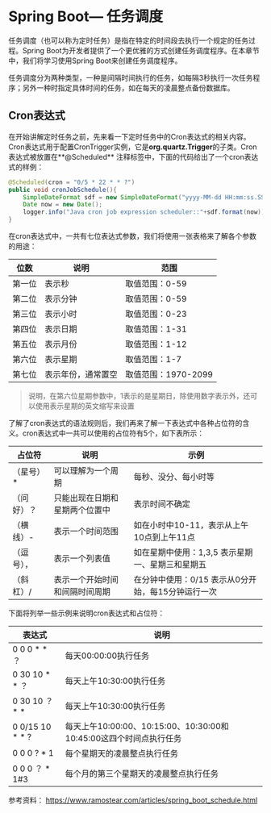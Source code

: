 # Spring Boot— 任务调度

任务调度（也可以称为定时任务）是指在特定的时间段去执行一个规定的任务过程。Spring Boot为开发者提供了一个更优雅的方式创建任务调度程序。在本章节中，我们将学习使用Spring Boot来创建任务调度程序。

任务调度分为两种类型，一种是间隔时间执行的任务，如每隔3秒执行一次任务程序；另外一种时指定具体时间的任务，如在每天的凌晨整点备份数据库。



## Cron表达式

在开始讲解定时任务之前，先来看一下定时任务中的Cron表达式的相关内容。Cron表达式用于配置CronTrigger实例，它是**org.quartz.Trigger**的子类。Cron表达式被放置在**@Scheduled** 注释标签中，下面的代码给出了一个cron表达式的样例：

```java
@Scheduled(cron = "0/5 * 22 * * ?")
public void cronJobSchedule(){
    SimpleDateFormat sdf = new SimpleDateFormat("yyyy-MM-dd HH:mm:ss.SSS");
    Date now = new Date();
    logger.info("Java cron job expression scheduler::"+sdf.format(now));
}
```

在cron表达式中，一共有七位表达式参数，我们将使用一张表格来了解各个参数的用途：

| 位数   | 说明               | 范围                |
| ------ | ------------------ | ------------------- |
| 第一位 | 表示秒             | 取值范围：0-59      |
| 第二位 | 表示分钟           | 取值范围：0-59      |
| 第三位 | 表示小时           | 取值范围：0-23      |
| 第四位 | 表示日期           | 取值范围：1-31      |
| 第五位 | 表示月份           | 取值范围：1-12      |
| 第六位 | 表示星期           | 取值范围：1-7       |
| 第七位 | 表示年份，通常置空 | 取值范围：1970-2099 |

> 说明，在第六位星期参数中，1表示的是星期日，除使用数字表示外，还可以使用表示星期的英文缩写来设置

了解了cron表达式的语法规则后，我们再来了解一下表达式中各种占位符的含义。cron表达式中一共可以使用的占位符有5个，如下表所示：

| 占位符     | 说明                           | 示例                                               |
| ---------- | ------------------------------ | -------------------------------------------------- |
| （星号）*  | 可以理解为一个周期             | 每秒、没分、每小时等                               |
| （问好）？ | 只能出现在日期和星期两个位置中 | 表示时间不确定                                     |
| （横线）-  | 表示一个时间范围               | 如在小时中10-11，表示从上午10点到上午11点          |
| （逗号）， | 表示一个列表值                 | 如在星期中使用：1,3,5 表示星期一、星期三和星期五   |
| （斜杠）/  | 表示一个开始时间和间隔时间周期 | 在分钟中使用：0/15 表示从0分开始，每15分钟运行一次 |

下面将列举一些示例来说明cron表达式和占位符：

| 表达式          | 说明                                                         |
| --------------- | ------------------------------------------------------------ |
| 0 0 0 * * ？    | 每天00:00:00执行任务                                         |
| 0 30 10 * * ？  | 每天上午10:30:00执行任务                                     |
| 0 30 10 ？ * *  | 每天上午10:30:00执行任务                                     |
| 0 0/15 10 * * ? | 每天上午10:00:00、10:15:00、10:30:00和10:45:00这四个时间点执行任务 |
| 0 0 0 ? * 1     | 每个星期天的凌晨整点执行任务                                 |
| 0 0 0 ？ * 1#3  | 每个月的第三个星期天的凌晨整点执行任务                       |


参考资料： https://www.ramostear.com/articles/spring_boot_schedule.html